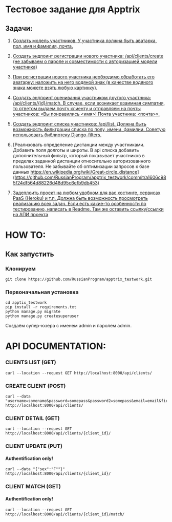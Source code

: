 # Тестовое задание для Apptrix

## Задачи:

1) [Создать модель участников. У участника должна быть аватарка, пол, имя и фамилия, почта.](https://github.com/RussianProgram/apptrix_testwork/commit/cab0d874f36d0768b35b72129ebbda05cb3dda0f)

2) [Создать эндпоинт регистрации нового участника: /api/clients/create (не забываем о пароле и совместимости с авторизацией модели участника)](https://github.com/RussianProgram/apptrix_testwork/commit/fdda6d0938653bfd76836bb2d00e00a1219fa7d3)

3) [При регистрации нового участника необходимо обработать его аватарку: наложить на него водяной знак (в качестве водяного знака можете взять любую картинку).](https://github.com/RussianProgram/apptrix_testwork/commit/41d5564f7207440c263ba63626d1d512f354efbd)

4) [Создать эндпоинт оценивания участником другого участника: /api/clients/{id}/match. В случае, если возникает взаимная симпатия, то ответом выдаем почту клиенту и отправляем на почты участников: «Вы понравились <имя>! Почта участника: <почта>».](https://github.com/RussianProgram/apptrix_testwork/commit/0273bab80a8bb9b6bc4bd130df3cae279e5f508c)

5) [Создать эндпоинт списка участников: /api/list. Должна быть возможность фильтрации списка по полу, имени, фамилии. Советую использовать библиотеку Django-filters.](https://github.com/RussianProgram/apptrix_testwork/commit/32bcb67b4e951520328bed750a34b5afdca17baa)

6) [Реализовать определение дистанции между участниками. Добавить поля долготы и широты. В api списка добавить дополнительный фильтр, который показывает участников в пределах заданной дистанции относительно авторизованного пользователя. Не забывайте об оптимизации запросов к базе данных
https://en.wikipedia.org/wiki/Great-circle_distance](https://github.com/RussianProgram/apptrix_testwork/commit/a1606c985f24df564d88226d48d95c6efb9db453)

7) [Задеплоить проект на любом удобном для вас хостинге, сервисах PaaS (Heroku) и т.п. Должна быть возможность просмотреть реализацию всех задач. Если есть какие-то особенности по тестированию, написать в Readme. Там же оставить ссылку/ссылки на АПИ проекта]()

# HOW TO:
## Как запустить
### Клонируем
```
git clone https://github.com/RussianProgram/apptrix_testwork.git
```
### Первоначальная установка 
```
cd apptix_testwork
pip install -r requirements.txt
python manage.py migrate
python manage.py createsuperuser
```
Создаём супер-юзера с именем admin и паролем admin.

# API DOCUMENTATION:
### CLIENTS LIST (GET)
```shell
curl --location --request GET http://localhost:8000/api/clients/
```
### CREATE CLIENT (POST)
```shell
curl --data "username=somename&password=somepass&password2=somepass&email=email&first_name=name&last_name=name" http://localhost:8000/api/clients/
```
### CLIENT DETAIL (GET)
```shell
curl --location --request GET http://localhost:8000/api/clients/{client_id}/
```
### CLIENT UPDATE (PUT) 
#### Authentification only!
```shell
curl --data "{"sex":"F""}" http://localhost:8000/api/clients/{client_id}/
```
### CLIENT MATCH (GET)
#### Authentification only!
```shell
curl --location --request GET http://localhost:8000/api/clients/{client_id}/match/
```
